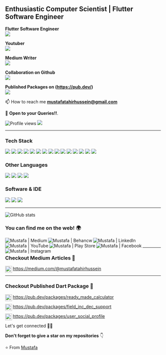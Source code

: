 <h2>Enthusiastic Computer Scientist | Flutter Software Engineer</h2>

**Flutter Software Engineer**<br>
<img src="https://img.shields.io/badge/-Flutter-3a495d?style=flat&logo=flutter&logoColor=67b7f7">

**Youtuber**<br>
<img src="https://img.shields.io/badge/-YouTube-red?style=flat&logo=youtube&logoColor=white">

**Medium Writer**<br>
<img src="https://img.shields.io/badge/-Medium-000000?style=flat&logo=medium&logoColor=white"> 

**Collaboration on Github**<br>
<img src="https://img.shields.io/badge/-Github-000000?style=flat&logo=github&logoColor=white">

**Published Packages on (https://pub.dev/)**<br> 
<img src="https://img.shields.io/badge/-Dart-blue?style=flat&logo=dart&logoColor=white">

📫 How to reach me **mustafatahirhussein@gmail.com**

💬 **Open to your Queries!!**.

![Profile views](https://komarev.com/ghpvc/?username=mustafatahirhussein)  <img src="https://img.shields.io/github/followers/mustafatahirhussein?label=Follow" style=" float:left, margin-right:10px" />


---


### Tech Stack

<img src="https://img.shields.io/badge/-Flutter-3a495d?style=flat&logo=flutter&logoColor=67b7f7"> <img src="https://img.shields.io/badge/-react-000000?style=flat&logo=react&logoColor=61DBFB">
<img src = "https://img.shields.io/badge/-HTML5-E34F26?style=flat&logo=html5&logoColor=white"> <img src = "https://img.shields.io/badge/-CSS3-1572B6?style=flat&logo=css3&logoColor=white">
<img src="https://img.shields.io/badge/-Bootstrap-563D7C?style=flat&logo=bootstrap&logoColor=white">
<img src="https://img.shields.io/badge/-JavaScript-eed718?style=flat&logo=javascript&logoColor=ffffff">
<img src="https://img.shields.io/badge/-MongoDB-4DB33D?style=flat&logo=mongodb&logoColor=FFFFFF">
<img src="https://img.shields.io/badge/-GraphQL-e535ab?style=flat&logo=graphql&logoColor=FFFFFF">
<img src="https://img.shields.io/badge/-MySQL-F29111?style=flat&logo=mysql&logoColor=FFFFFF">
<img src="https://img.shields.io/badge/-Node.js-3C873A?style=flat&logo=Node.js&logoColor=white">
<img src="https://img.shields.io/badge/-Firebase-FFA611?style=flat&logo=firebase&logoColor=FFFFFF">
<img src="http://img.shields.io/badge/-Google%20Cloud%20Platform-4285F4?style=flat&logo=google%20cloud&logoColor=white">
<img src="https://img.shields.io/badge/-Progressive Web Apps-5A0FC8?style=flat">
<img src="http://img.shields.io/badge/-Git-F1502F?style=flat&logo=git&logoColor=FFFFFF">
<img src="http://img.shields.io/badge/-Github-000000?style=flat&logo=github&logoColor=FFFFFF">

### Other Languages
<img src="http://img.shields.io/badge/-Java-F89820?style=flat&logo=java&logoColor=white"> <img src="https://img.shields.io/badge/-C%20&%20C++-659ad2?style=flat&logo=c%2B%2B&logoColor=ffffff"> <img src="https://img.shields.io/badge/-Python-black?style=flat&logo=python&logoColor=white"> <img src="https://img.shields.io/badge/-Android-4DB33D?style=flat&logo=python&logoColor=white">

### Software & IDE
<img src="http://img.shields.io/badge/-VS%20Code-007ACC?style=flat&logo=visual%20studio%20code&logoColor=white"> <img src="https://img.shields.io/badge/Android-Studio-success"> <img src="https://img.shields.io/badge/Jetbrains-C-ff69b4">

---

![GitHub stats](https://github-profile-summary-cards.vercel.app/api/cards/profile-details?username=mustafatahirhussein)


### You can find me on the web! 🌍
[<img align="left" alt="Mustafa | Medium" src="https://img.shields.io/badge/Medium-12100E?style=for-the-badge&logo=medium&logoColor=white" />][medium]
[<img align="left" alt="Mustafa | Behancw" src="https://img.shields.io/badge/Behance-005CFF?style=for-the-badge&logo=behance&logoColor=white" />][behance]
[<img align="left" alt="Mustafa | LinkedIn" src="https://img.shields.io/badge/LinkedIn-0077B5?style=for-the-badge&logo=linkedin&logoColor=white" />][linkedin]
[<img align="left" alt="Mustafa | YouTube" src="https://img.shields.io/badge/YouTube-FF0000?style=for-the-badge&logo=youtube&logoColor=white" />][youTube]
[<img align="left" alt="Mustafa | Play Store" src="https://img.shields.io/badge/Google%20Play-414141?style=for-the-badge&logo=google-play&logoColor=white" />][play store]
[<img align="left" alt="Mustafa | Facebook" src="https://img.shields.io/badge/Facebook-1877F2?style=for-the-badge&logo=facebook&logoColor=white" />][facebook]
[<img align="left" alt="Mustafa | Instagram" src="https://img.shields.io/badge/Instagram-E4405F?style=for-the-badge&logo=instagram&logoColor=white" />][instagram]

<br/>


---
### Checkout Medium Articles :loudspeaker: 

[<img align="left" alt="Mustafa | Medium" width="22px" src="https://cdn.jsdelivr.net/npm/simple-icons@v3/icons/medium.svg" />](https://medium.com/@mustafatahirhussein/listview-and-singlechildscrollview-widgets-in-flutter-b2d794ed93a8)https://medium.com/@mustafatahirhussein

---
### Checkout Published Dart Package :loudspeaker: 

[<img align="left" alt="Mustafa | Dart" width="22px" src="https://cdn.jsdelivr.net/npm/simple-icons@v3/icons/dart.svg" />](https://pub.dev/packages/ready_made_calculator)https://pub.dev/packages/ready_made_calculator

[<img align="left" alt="Mustafa | Dart" width="22px" src="https://cdn.jsdelivr.net/npm/simple-icons@v3/icons/dart.svg" />](https://pub.dev/packages/field_inc_dec_support)https://pub.dev/packages/field_inc_dec_support

[<img align="left" alt="Mustafa | Dart" width="22px" src="https://cdn.jsdelivr.net/npm/simple-icons@v3/icons/dart.svg" />](https://pub.dev/packages/user_social_profile)https://pub.dev/packages/user_social_profile


Let's get connected 👨‍💻

**Don't forget to give a star on my repositories** 👇

:star: From [Mustafa](https://github.com/mustafatahirhussein)

[linkedin]: https://www.linkedin.com/in/mustafatahirhussein/
[medium]: https://medium.com/@mustafatahirhussein
[youtube]: https://www.youtube.com/channel/UChGmwxSOEhuCQcrNldV6QzQ
[facebook]: https://www.facebook.com/mustafatahirofficial/
[behance]: https://www.behance.net/mustafatahirhussein/
[Play Store]: https://play.google.com/store/apps/developer?id=UniqueDeveloper365
[instagram]: https://www.instagram.com/mustafatahir.official/
